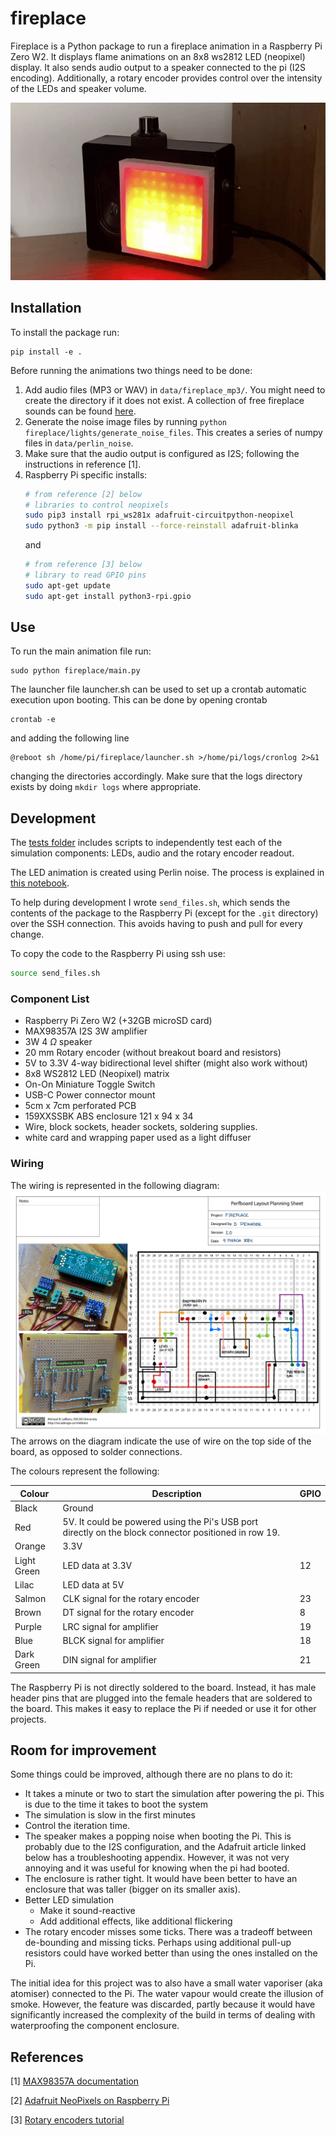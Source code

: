 # fireplace

Fireplace is a Python package to run a fireplace animation in a Raspberry Pi Zero W2.
It displays flame animations on an 8x8 ws2812 LED (neopixel) display.
It also sends audio output to a speaker connected to the pi (I2S encoding).
Additionally, a rotary encoder provides control over the intensity of the LEDs and speaker volume.

![GIF showing the end result](docs/demo_gif.gif)
## Installation
To install the package run:
```
pip install -e .
```
Before running the animations two things need to be done:
1. Add audio files (MP3 or WAV) in `data/fireplace_mp3/`. You might need to create the directory if it does not exist. A collection of free fireplace sounds can be found [here](https://www.freetousesounds.com/free-fireplace-sound-effects/).
2. Generate the noise image files by running `python fireplace/lights/generate_noise_files`. This creates a series of numpy files in `data/perlin_noise`.
3. Make sure that the audio output is configured as I2S; following the instructions in reference [1].
4. Raspberry Pi specific installs:
    ```bash
    # from reference [2] below
    # libraries to control neopixels
    sudo pip3 install rpi_ws281x adafruit-circuitpython-neopixel
    sudo python3 -m pip install --force-reinstall adafruit-blinka
    ```
    and
    ```bash
    # from reference [3] below
    # library to read GPIO pins
    sudo apt-get update
    sudo apt-get install python3-rpi.gpio
    ```

## Use
To run the main animation file run:
```
sudo python fireplace/main.py
```

The launcher file launcher.sh can be used to set up a crontab automatic execution upon booting. 
This can be done by opening crontab
```
crontab -e
```
and adding the following line
```
@reboot sh /home/pi/fireplace/launcher.sh >/home/pi/logs/cronlog 2>&1
```
changing the directories accordingly. Make sure that the logs directory exists by doing `mkdir logs` where appropriate.

## Development
The [tests folder](/tests) includes scripts to independently test each of the simulation components: LEDs, audio and the rotary encoder readout. 

The LED animation is created using Perlin noise. The process is explained in [this notebook](/docs/noise.ipynb).

To help during development I wrote `send_files.sh`, which sends the contents of the package to the Raspberry Pi (except for the `.git` directory) over the SSH connection.
This avoids having to push and pull for every change.

To copy the code to the Raspberry Pi using ssh use:
```bash
source send_files.sh
```
### Component List
- Raspberry Pi Zero W2 (+32GB microSD card)
- MAX98357A I2S 3W amplifier
- 3W 4 $\Omega$ speaker
- 20 mm Rotary encoder (without breakout board and resistors)
- 5V to 3.3V 4-way bidirectional level shifter (might also work without)
- 8x8 WS2812 LED (Neopixel) matrix
- On-On Miniature Toggle Switch
- USB-C Power connector mount
- 5cm x 7cm perforated PCB
- 159XXSSBK ABS enclosure 121 x 94 x 34
- Wire, block sockets, header sockets, soldering supplies.
- white card and wrapping paper used as a light diffuser
### Wiring
The wiring is represented in the following diagram:
![Wiring diagram for the project](docs/board_design.jpg)
The arrows on the diagram indicate the use of wire on the top side of the board, as opposed to solder connections.

The colours represent the following:

| Colour | Description| GPIO | 
| ---------- | ------------ | ------ | 
| Black   |  Ground | |
| Red   |  5V. It could be powered using the Pi's USB port directly on the block connector positioned in row 19. | 
| Orange   |  3.3V  |  |
| Light  Green| LED data at 3.3V | 12  |
| Lilac   |  LED data at 5V | |
| Salmon   |  CLK signal for the rotary encoder | 23| 
| Brown   |  DT signal for the rotary encoder |  8 |
| Purple   |  LRC signal for amplifier | 19 |
| Blue   |  BLCK signal for amplifier | 18 |
| Dark Green  | DIN signal for amplifier | 21 |


The Raspberry Pi is not directly soldered to the board. Instead, it has male header pins that are plugged into the female headers that are soldered to the board. This makes it easy to replace the Pi if needed or use it for other projects.


## Room for improvement
Some things could be improved, although there are no plans to do it:
- It takes a minute or two to start the simulation after powering the pi. This is due to the time it takes to boot the system
- The simulation is slow in the first minutes
- Control the iteration time. 
- The speaker makes a popping noise when booting the Pi. This is probably due to the I2S configuration, and the Adafruit article linked below has a troubleshooting appendix. However, it was not very annoying and it was useful for knowing when the pi had booted.
- The enclosure is rather tight. It would have been better to have an enclosure that was taller (bigger on its smaller axis). 
- Better LED simulation
    - Make it sound-reactive
    - Add additional effects, like additional flickering
- The rotary encoder misses some ticks. There was a tradeoff between de-bounding and missing ticks. Perhaps using additional pull-up resistors could have worked better than using the ones installed on the Pi.

The initial idea for this project was to also have a small water vaporiser (aka atomiser) connected to the Pi. The water vapour would create the illusion of smoke. However, the feature was discarded, partly because it would have significantly increased the complexity of the build in terms of dealing with waterproofing the component enclosure.

## References 
[1] [MAX98357A documentation](https://web.archive.org/web/20240106093728/https://learn.adafruit.com/adafruit-max98357-i2s-class-d-mono-amp)

[2] [Adafruit NeoPixels on Raspberry Pi](https://web.archive.org/web/20240215090728/https://learn.adafruit.com/neopixels-on-raspberry-pi/overview)

[3] [Rotary encoders tutorial](https://newbiely.com/tutorials/raspberry-pi/raspberry-pi-rotary-encoder)
